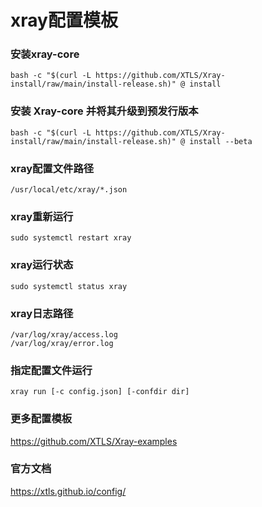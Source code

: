 # xray配置模板

###  安装xray-core

```
bash -c "$(curl -L https://github.com/XTLS/Xray-install/raw/main/install-release.sh)" @ install
```


###  安装 Xray-core 并将其升级到预发行版本

```
bash -c "$(curl -L https://github.com/XTLS/Xray-install/raw/main/install-release.sh)" @ install --beta
```

###  xray配置文件路径

```
/usr/local/etc/xray/*.json
```


###  xray重新运行

```
sudo systemctl restart xray
```


###  xray运行状态


```
sudo systemctl status xray
```


###  xray日志路径

```
/var/log/xray/access.log
/var/log/xray/error.log
```


###  指定配置文件运行

```
xray run [-c config.json] [-confdir dir]
```


###  更多配置模板

https://github.com/XTLS/Xray-examples


###  官方文档

https://xtls.github.io/config/
